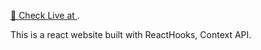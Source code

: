  [🚀 Check Live at ](https://github.com/facebook/create-react-app).

This is a react website built with ReactHooks, Context API.
